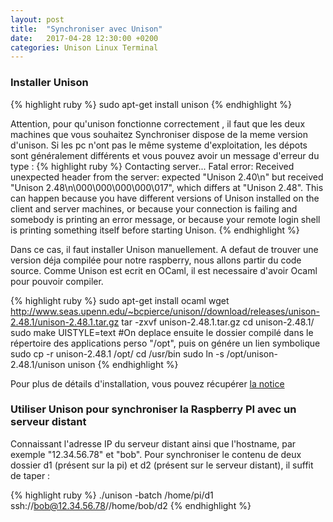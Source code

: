 ```yaml
---
layout: post
title:  "Synchroniser avec Unison"
date:   2017-04-28 12:30:00 +0200
categories: Unison Linux Terminal 
---
```


<h3>Installer Unison</h3>
{% highlight ruby %}
sudo apt-get install unison
{% endhighlight %}

Attention, pour qu'unison fonctionne correctement , il faut que les deux machines que vous souhaitez Synchroniser dispose de la meme version d'unison.
Si les pc n'ont pas le même systeme d'exploitation, les dépots sont généralement différents et vous pouvez avoir un message d'erreur du type : 
{% highlight ruby %}
Contacting server...
Fatal error: Received unexpected header from the server:
 expected "Unison 2.40\n" but received "Unison 2.48\n\000\000\000\000\017", 
which differs at "Unison 2.48".
This can happen because you have different versions of Unison
installed on the client and server machines, or because
your connection is failing and somebody is printing an error
message, or because your remote login shell is printing
something itself before starting Unison.
{% endhighlight %}

Dans ce cas, il faut installer Unison manuellement. A defaut de trouver une version déja compilée pour notre raspberry, nous allons partir du code source.
Comme Unison est ecrit en OCaml, il est necessaire d'avoir Ocaml pour pouvoir compiler.

{% highlight ruby %}
sudo apt-get install ocaml
wget http://www.seas.upenn.edu/~bcpierce/unison//download/releases/unison-2.48.1/unison-2.48.1.tar.gz
tar -zxvf unison-2.48.1.tar.gz
cd unison-2.48.1/
sudo make UISTYLE=text
#On deplace ensuite le dossier compilé dans le répertoire des applications perso "/opt", puis on génére un lien symbolique
sudo cp -r unison-2.48.1 /opt/
cd /usr/bin
sudo ln -s /opt/unison-2.48.1/unison unison
{% endhighlight %}


Pour plus de détails d'installation, vous pouvez récupérer <a href="http://www.seas.upenn.edu/~bcpierce/unison//download/releases/unison-2.48.1/unison-2.48.1-manual.pdf">la notice</a>

<h3>Utiliser Unison pour synchroniser la Raspberry PI avec un serveur distant  </h3>

Connaissant l'adresse IP du serveur distant ainsi que l'hostname, par exemple "12.34.56.78" et "bob". Pour synchroniser le contenu de deux dossier d1 (présent sur la pi) et d2 (présent sur le serveur distant), il suffit de taper :

{% highlight ruby %}
./unison -batch /home/pi/d1 ssh://bob@12.34.56.78//home/bob/d2
{% endhighlight %}
